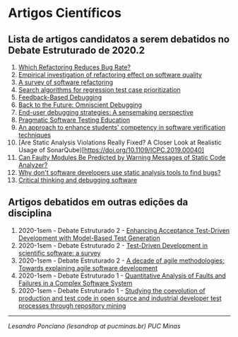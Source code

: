 # Artigos Científicos #

## Lista de artigos candidatos a serem debatidos no Debate Estruturado de 2020.2
 
1. [Which Refactoring Reduces Bug Rate?](https://doi.org/10.1145/3345629.3345631)
1. [Empirical investigation of refactoring effect on software quality](https://doi.org/10.1016/j.infsof.2009.04.002)
1. [A survey of software refactoring](https://doi.org/10.1109/TSE.2004.1265817)
1. [Search algorithms for regression test case prioritization](https://ieeexplore.ieee.org/abstract/document/4123325)
1. [Feedback-Based Debugging](https://doi.org/10.1109/ICSE.2017.43)
1. [Back to the Future: Omniscient Debugging](https://doi.org/10.1109/MS.2009.169)
1. [End-user debugging strategies: A sensemaking perspective](https://doi.org/10.1145/2147783.2147788)
1. [Pragmatic Software Testing Education](https://dl.acm.org/doi/abs/10.1145/3287324.3287461)
1. [An approach to enhance students' competency in software verification techniques](https://ieeexplore.ieee.org/abstract/document/7344050)
1. [Are Static Analysis Violations Really Fixed? A Closer Look at Realistic Usage of SonarQube)[https://doi.org/10.1109/ICPC.2019.00040]
1. [Can Faulty Modules Be Predicted by Warning Messages of Static Code Analyzer?](https://www.hindawi.com/journals/ase/2012/924923/)
1. [Why don't software developers use static analysis tools to find bugs?](https://ieeexplore.ieee.org/abstract/document/6606613)
1. [Critical thinking and debugging software](https://dl.acm.org/doi/abs/10.5555/2831373.2831392)



## Artigos debatidos em outras edições da disciplina

1. 2020-1sem - Debate Estruturado 2 - [Enhancing Acceptance Test-Driven Development with Model-Based Test Generation](https://doi.org/10.1109/QRS-C.2019.00096)
1. 2020-1sem - Debate Estruturado 2 - [Test-Driven Development in scientific software: a survey](https://doi.org/10.1007/s11219-015-9292-4)
1. 2020-1sem - Debate Estruturado 2 - [A decade of agile methodologies: Towards explaining agile software development](https://doi.org/10.1016/j.jss.2012.02.033)
1. 2020-1sem - Debate Estruturado 1 - [Quantitative Analysis of Faults and Failures in a Complex Software System](https://doi.org/10.1109/32.879815)
1. 2020-1sem - Debate Estruturado 1 - [Studying the coevolution of production and test code in open source and industrial developer test
processes through repository mining](https://doi.org/10.1007/s10664-010-9143-7)
---


_Lesandro Ponciano (lesandrop at pucminas.br) PUC Minas_